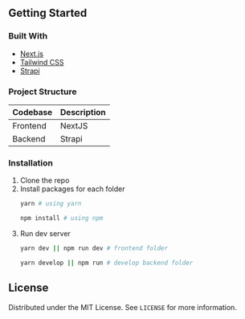 ## Getting Started

### Built With

- [Next.js](https://nextjs.org/)
- [Tailwind CSS](https://tailwindcss.com/)
- [Strapi](https://strapi.io/)

### Project Structure

| Codebase | Description |
| -------- | ----------- |
| Frontend | NextJS      |
| Backend  | Strapi      |

### Installation

1. Clone the repo
2. Install packages for each folder
   ```sh
   yarn # using yarn
   ```
   ```sh
   npm install # using npm
   ```
3. Run dev server
   ```sh
   yarn dev || npm run dev # frontend folder
   ```
   ```sh
   yarn develop || npm run # develop backend folder
   ```

## License

Distributed under the MIT License. See `LICENSE` for more information.
